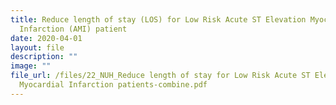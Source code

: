 ```yaml
---
title: Reduce length of stay (LOS) for Low Risk Acute ST Elevation Myocardial
  Infarction (AMI) patient
date: 2020-04-01
layout: file
description: ""
image: ""
file_url: /files/22_NUH_Reduce length of stay for Low Risk Acute ST Elevation
  Myocardial Infarction patients-combine.pdf
---
```

